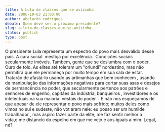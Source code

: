 ```yaml
---
title: A Luta de classes que se avizinha 
date: 2006-10-03 21:00:00
author: abelardo.rodrigues
debate: Quem deve ser o próximo presidente?
slug: a-luta-de-classes-que-se-avizinha
status: publish 
type: post
---
```


O presidente Lula representa um espectro do povo mais desvalido desse país. A cara social  mestiça por excelência.  Condições sociais secularmente imóveis. Também, gente que se deslumbra com o poder. Ouro de tolo. As elites até toleram um "oriundi" nordestino, mas não permitirá que ele permaneça por muito tempo em sua sala de estar. Tratarão de afastá-lo usando as artimanhas que bem conhecem , usando de manipulação das informações negativas para cortar suas asas e desejos de permancência no poder, que secularmente pertence aos patrões e senhores de engenho, capitães da indústria, banqueiros , investidores e os intelectuais na sua maioria: vestais do poder  . E não nos esqueçamos de que apesar de ele representar o povo mais sofrido; muitos deles como vimos no sul e sudeste, não vot aram nele: eu posso ser um humilde trabalhador , mas aspiro fazer parte da elite, me faz sentir melhor a vida,e me distancio do espelho em que me vejo e aos iguais a mim. Legal, né?    

